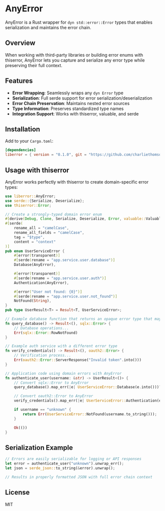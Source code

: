 # AnyError

AnyError is a Rust wrapper for `dyn std::error::Error` types that enables serialization and maintains the error chain.

## Overview

When working with third-party libraries or building error enums with thiserror, AnyError lets you capture and serialize any error type while preserving their full context.

## Features

- **Error Wrapping**: Seamlessly wraps any `dyn Error` type
- **Serialization**: Full serde support for error serialization/deserialization
- **Error Chain Preservation**: Maintains nested error sources
- **Type Information**: Preserves standardized type names
- **Integration Support**: Works with thiserror, valuable, and serde

## Installation

Add to your `Cargo.toml`:

```toml
[dependencies]
liberror = { version = "0.1.0", git = "https://github.com/charliethomson/liberror" }
```

## Usage with thiserror

AnyError works perfectly with thiserror to create domain-specific error types:

```rust
use liberror::AnyError;
use serde::{Serialize, Deserialize};
use thiserror::Error;

// Create a strongly-typed domain error enum
#[derive(Debug, Clone, Serialize, Deserialize, Error, valuable::Valuable)]
#[serde(
    rename_all = "camelCase",
    rename_all_fields = "camelCase",
    tag = "$type",
    content = "context"
)]
pub enum UserServiceError {
    #[error(transparent)]
    #[serde(rename = "app.service.user.database")]
    Database(AnyError),

    #[error(transparent)]
    #[serde(rename = "app.service.user.auth")]
    Authentication(AnyError),

    #[error("User not found: {0}")]
    #[serde(rename = "app.service.user.not_found")]
    NotFound(String),
}
pub type UserResult<T> = Result<T, UserServiceError>;

// Example database function that returns an opaque error type that may not implement your `derive`d traits
fn query_database() -> Result<(), sqlx::Error> {
    // Database operations...
    Err(sqlx::Error::RowNotFound)
}

// Example auth service with a different error type
fn verify_credentials() -> Result<(), oauth2::Error> {
    // Verification process...
    Err(oauth2::Error::ServerResponse("Invalid token".into()))
}

// Application code using domain errors with AnyError
fn authenticate_user(username: &str) -> UserResult<()> {
    // Convert sqlx::Error to AnyError
    query_database().map_err(|e| UserServiceError::Database(e.into()))?;

    // Convert oauth2::Error to AnyError
    verify_credentials().map_err(|e| UserServiceError::Authentication(e.into()))?;

    if username == "unknown" {
        return Err(UserServiceError::NotFound(username.to_string()));
    }

    Ok(())
}
```

## Serialization Example

```rust
// Errors are easily serializable for logging or API responses
let error = authenticate_user("unknown").unwrap_err();
let json = serde_json::to_string(&error).unwrap();

// Results in properly formatted JSON with full error chain context
```

## License

MIT
